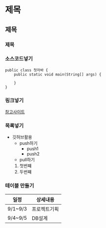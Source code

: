 

# 제목
## 제목
### 제목
### 소스코드넣기
```
public class 첫자바 {
	public static void main(String[] args) {
		
	}
}
```
### 링크넣기
[참고사이트](https://blog.naver.com/jang0_0yw)
### 목록넣기
* 깃허브활용
  * push하기
    * push1
    * push2
  * pull하기
  1. 첫번쨰
  2. 두번쨰
### 테이블 만들기
일정|상세내용
---|---|
9/1~9/3|프로젝트기획
9/4~9/5|DB설계


